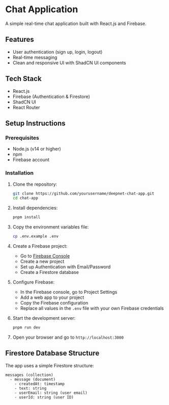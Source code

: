 # Chat Application

A simple real-time chat application built with React.js and Firebase.

## Features

- User authentication (sign up, login, logout)
- Real-time messaging
- Clean and responsive UI with ShadCN UI components

## Tech Stack

- React.js
- Firebase (Authentication & Firestore)
- ShadCN UI
- React Router

## Setup Instructions

### Prerequisites

- Node.js (v14 or higher)
- npm
- Firebase account

### Installation

1. Clone the repository:
   ```sh
   git clone https://github.com/yourusername/deepnet-chat-app.git
   cd chat-app
   ```

2. Install dependencies:
   ```sh
   pnpm install
   ```

3. Copy the environment variables file:
   ```sh
   cp .env.example .env
   ```

4. Create a Firebase project:
   - Go to [Firebase Console](https://console.firebase.google.com/)
   - Create a new project
   - Set up Authentication with Email/Password
   - Create a Firestore database

5. Configure Firebase:
   - In the Firebase console, go to Project Settings
   - Add a web app to your project
   - Copy the Firebase configuration
   - Replace all values in the `.env` file with your own Firebase credentials

6. Start the development server:
   ```sh
   pnpm run dev
   ```

7. Open your browser and go to `http://localhost:3000`

## Firestore Database Structure

The app uses a simple Firestore structure:

```plaintext
messages (collection)
  - message (document)
    - createdAt: timestamp
    - text: string
    - userEmail: string (user email)
    - userId: string (user ID)
```

